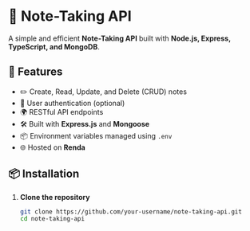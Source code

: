# 📝 Note-Taking API  

A simple and efficient **Note-Taking API** built with **Node.js, Express, TypeScript, and MongoDB**.  

## 🚀 Features  
- ✏️ Create, Read, Update, and Delete (CRUD) notes  
- 🔐 User authentication (optional)  
- 🌍 RESTful API endpoints  
- 🛠️ Built with **Express.js** and **Mongoose**  
- 📦 Environment variables managed using `.env`  
- 🌐 Hosted on **Renda**  

## 📦 Installation  

1. **Clone the repository**  
   ```sh
   git clone https://github.com/your-username/note-taking-api.git
   cd note-taking-api
